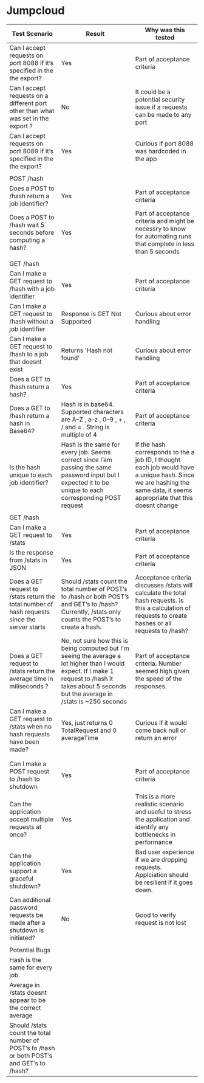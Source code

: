 # Jumpcloud
| Test Scenario                                                                                 | Result                                                                                                                                                                                               | Why was this tested                                                                                                                                                    |
| --------------------------------------------------------------------------------------------- | ---------------------------------------------------------------------------------------------------------------------------------------------------------------------------------------------------- | ---------------------------------------------------------------------------------------------------------------------------------------------------------------------- |
| Can I accept requests on port 8088 if it’s specified in the the export?                       | Yes                                                                                                                                                                                                  | Part of acceptance criteria                                                                                                                                            |
| Can I accept requests on a different port other than what was set in the export ?             | No                                                                                                                                                                                                   | It could be a potential security issue if a requests can be made to any port                                                                                           |
| Can I accept requests on port 8089 if it’s specified in the the export?                       | Yes                                                                                                                                                                                                  | Curious if port 8088 was hardcoded in the app                                                                                                                          |
|                                                                                               |                                                                                                                                                                                                      |                                                                                                                                                                        |
| POST /hash                                                                                    |                                                                                                                                                                                                      |                                                                                                                                                                        |
| Does a POST to /hash return a job identifier?                                                 | Yes                                                                                                                                                                                                  | Part of acceptance criteria                                                                                                                                            |
| Does a POST to /hash wait 5 seconds before computing a hash?                                  | Yes                                                                                                                                                                                                  | Part of acceptance criteria and might be necessry to know for automating runs that complete in less than 5 seconds                                                     |
|                                                                                               |                                                                                                                                                                                                      |                                                                                                                                                                        |
| GET /hash                                                                                     |                                                                                                                                                                                                      |                                                                                                                                                                        |
| Can I make a GET request to /hash with a job identifier                                       | Yes                                                                                                                                                                                                  | Part of acceptance criteria                                                                                                                                            |
| Can I make a GET request to /hash without a job identifier                                    | Response is GET Not Supported                                                                                                                                                                        | Curious about error handling                                                                                                                                           |
| Can I make a GET request to /hash to a job that doesnt exist                                  | Returns 'Hash not found'                                                                                                                                                                             | Curious about error handling                                                                                                                                           |
| Does a GET to /hash return a hash?                                                            | Yes                                                                                                                                                                                                  | Part of acceptance criteria                                                                                                                                            |
| Does a GET to /hash return a hash in Base64?                                                  | Hash is in base64. Supported characters are A–Z , a–z , 0–9 , + , / and = . String is multiple of 4                                                                                                  | Part of acceptance criteria                                                                                                                                            |
| Is the hash unique to each job identifier?                                                    | Hash is the same for every job. Seems correct since I’am passing the same password input but I expected it to be unique to each corresponding POST request                                           | If the hash corresponds to the a job ID, I thought each job would have a unique hash. Since we are hashing the same data, it seems appropriate that this doesnt change |
|                                                                                               |                                                                                                                                                                                                      |                                                                                                                                                                        |
| GET /hash                                                                                     |                                                                                                                                                                                                      |                                                                                                                                                                        |
| Can I make a GET request to /stats                                                            | Yes                                                                                                                                                                                                  | Part of acceptance criteria                                                                                                                                            |
| Is the response from /stats in JSON                                                           | Yes                                                                                                                                                                                                  | Part of acceptance criteria                                                                                                                                            |
| Does a GET request to /stats return the total number of hash requests since the server starts | Should /stats count the total number of POST’s to /hash or both POST’s and GET’s to /hash? Currently, /stats only counts the POST’s to create a hash.                                                | Acceptance criteria discusses /stats will calculate the total hash requests. Is this a calculation of requests to create hashes or all requests to /hash?              |
| Does a GET request to /stats return the average time in miliseconds ?                         | No, not sure how this is being computed but I'm seeing the average a lot higher than I would expect. If I make 1 request to /hash it takes about 5 seconds but the average in /stats is ~250 seconds | Part of acceptance criteria. Number seemed high given the speed of the responses.                                                                                      |
| Can I make a GET request to /stats when no hash requests have been made?                      | Yes, just returns 0 TotalRequest and 0 averageTime                                                                                                                                                   | Curious if it would come back null or return an error                                                                                                                  |
|                                                                                               |                                                                                                                                                                                                      |                                                                                                                                                                        |
|                                                                                               |                                                                                                                                                                                                      |                                                                                                                                                                        |
| Can I make a POST request to /hash to shutdown                                                | Yes                                                                                                                                                                                                  | Part of acceptance criteria                                                                                                                                            |
| Can the application accept multiple requests at once?                                         | Yes                                                                                                                                                                                                  | This is a more realistic scenario and useful to stress the application and identify any bottlenecks in performance                                                     |
| Can the application support a graceful shutdown?                                              | Yes                                                                                                                                                                                                  | Bad user experience if we are dropping requests. Applciation should be resilient if it goes down.                                                                      |
| Can additional password requests be made after a shutdown is initiated?                       | No                                                                                                                                                                                                   | Good to verify request is not lost                                                                                                                                     |
|                                                                                               |                                                                                                                                                                                                      |                                                                                                                                                                        |
| Potential Bugs                                                                                |                                                                                                                                                                                                      |                                                                                                                                                                        |
| Hash is the same for every job.                                                               |                                                                                                                                                                                                      |                                                                                                                                                                        |
| Average in /stats doesnt appear to be the correct average                                     |                                                                                                                                                                                                      |                                                                                                                                                                        |
| Should /stats count the total number of POST’s to /hash or both POST’s and GET’s to /hash?    |                                                                                                                                                                                                      |
